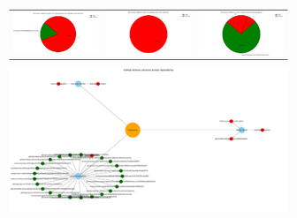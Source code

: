 <table>
  <td><img src="graphs/pie_charts/aws_actions_configure_aws_credentials_pie_chart.png" width="300"/></td>
  <td><img src="graphs/pie_charts/ruby_setup_ruby_pie_chart.png" width="300"/></td>
  <td><img src="graphs/pie_charts/actions_checkout_pie_chart.png" width="300"/></td>
</tr>
</table>

![network_graph.png](graphs/network_graph.png)

